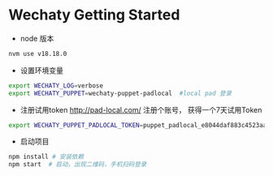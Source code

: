 # Wechaty Getting Started

* node 版本

```bash
nvm use v18.18.0
```

* 设置环境变量

```bash
export WECHATY_LOG=verbose
export WECHATY_PUPPET=wechaty-puppet-padlocal  #local pad 登录
```

* 注册试用token
http://pad-local.com/ 注册个账号， 获得一个7天试用Token

```bash
export WECHATY_PUPPET_PADLOCAL_TOKEN=puppet_padlocal_e8044daf883c4523aa754d4ca9cc7997
```

* 启动项目

```bash
npm install # 安装依赖
npm start  # 启动，出现二维码，手机扫码登录
```
